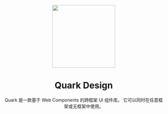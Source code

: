 <p align="center">
  <a href="https://ant.design">
    <img width="200" src="https://user-images.githubusercontent.com/14307551/197440106-4987160b-523a-4b1b-8bdb-c2d07e715867.png">
  </a>
</p>

<h1 align="center">Quark Design</h1>

<div align="center">
Quark 是一款基于 Web Components 的跨框架 UI 组件库。 它可以同时在任意框架或无框架中使用。
<div>

